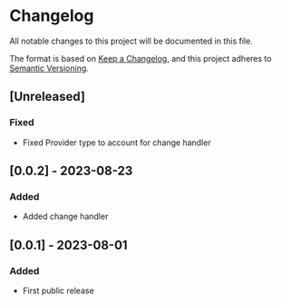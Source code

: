 # Changelog

All notable changes to this project will be documented in this file.

The format is based on [Keep a Changelog](https://keepachangelog.com/en/1.0.0/),
and this project adheres to [Semantic Versioning](https://semver.org/spec/v2.0.0.html).

## [Unreleased]
### Fixed
- Fixed Provider type to account for change handler
## [0.0.2] - 2023-08-23
### Added
- Added change handler
## [0.0.1] - 2023-08-01
### Added

- First public release
